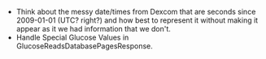 * Think about the messy date/times from Dexcom that are seconds since 2009-01-01 (UTC? right?) and how best to represent it without making it appear as it we had information that we don't.
* Handle Special Glucose Values in GlucoseReadsDatabasePagesResponse.
